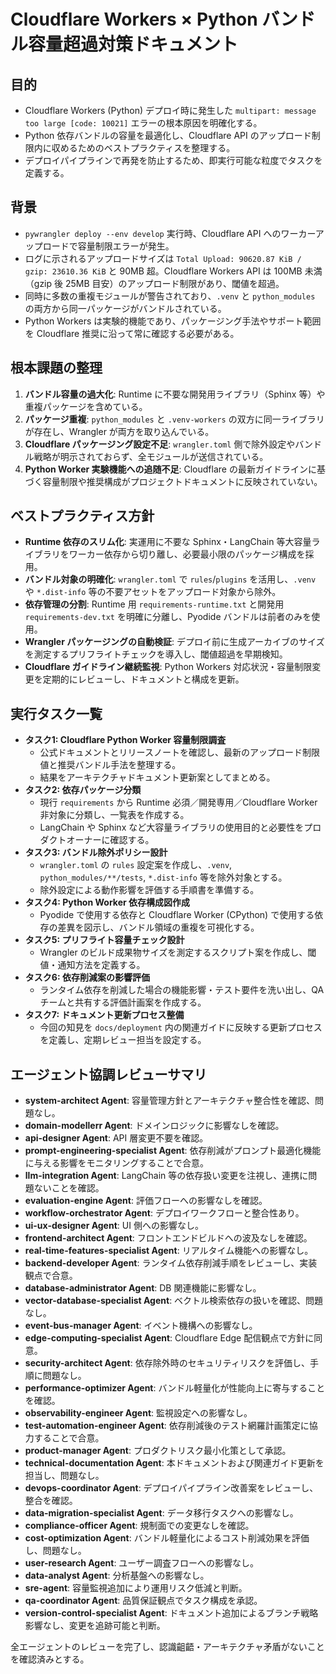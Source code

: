 # Cloudflare Workers × Python バンドル容量超過対策ドキュメント

## 目的

- Cloudflare Workers (Python) デプロイ時に発生した
  `multipart: message too large [code: 10021]` エラーの根本原因を明確化する。
- Python 依存バンドルの容量を最適化し、Cloudflare
  API のアップロード制限内に収めるためのベストプラクティスを整理する。
- デプロイパイプラインで再発を防止するため、即実行可能な粒度でタスクを定義する。

## 背景

- `pywrangler deploy --env develop` 実行時、Cloudflare
  API へのワーカーアップロードで容量制限エラーが発生。
- ログに示されるアップロードサイズは
  `Total Upload: 90620.87 KiB / gzip: 23610.36 KiB` と 90MB 超。Cloudflare
  Workers
  API は 100MB 未満（gzip 後 25MB 目安）のアップロード制限があり、閾値を超過。
- 同時に多数の重複モジュールが警告されており、`.venv` と `python_modules`
  の両方から同一パッケージがバンドルされている。
- Python
  Workers は実験的機能であり、パッケージング手法やサポート範囲を Cloudflare 推奨に沿って常に確認する必要がある。

## 根本課題の整理

1. **バンドル容量の過大化**:
   Runtime に不要な開発用ライブラリ（Sphinx 等）や重複パッケージを含めている。
2. **パッケージ重複**: `python_modules` と `.venv-workers`
   の双方に同一ライブラリが存在し、Wrangler が両方を取り込んでいる。
3. **Cloudflare パッケージング設定不足**: `wrangler.toml`
   側で除外設定やバンドル戦略が明示されておらず、全モジュールが送信されている。
4. **Python Worker 実験機能への追随不足**:
   Cloudflare の最新ガイドラインに基づく容量制限や推奨構成がプロジェクトドキュメントに反映されていない。

## ベストプラクティス方針

- **Runtime 依存のスリム化**: 実運用に不要な Sphinx・LangChain 等大容量ライブラリをワーカー依存から切り離し、必要最小限のパッケージ構成を採用。
- **バンドル対象の明確化**: `wrangler.toml` で `rules`/`plugins`
  を活用し、`.venv` や `*.dist-info`
  等の不要アセットをアップロード対象から除外。
- **依存管理の分割**: Runtime 用 `requirements-runtime.txt` と開発用
  `requirements-dev.txt` を明確に分離し、Pyodide バンドルは前者のみを使用。
- **Wrangler パッケージングの自動検証**: デプロイ前に生成アーカイブのサイズを測定するプリフライトチェックを導入し、閾値超過を早期検知。
- **Cloudflare ガイドライン継続監視**: Python
  Workers 対応状況・容量制限変更を定期的にレビューし、ドキュメントと構成を更新。

## 実行タスク一覧

- **タスク1: Cloudflare Python Worker 容量制限調査**
  - 公式ドキュメントとリリースノートを確認し、最新のアップロード制限値と推奨バンドル手法を整理する。
  - 結果をアーキテクチャドキュメント更新案としてまとめる。
- **タスク2: 依存パッケージ分類**
  - 現行 `requirements` から Runtime 必須／開発専用／Cloudflare
    Worker 非対象に分類し、一覧表を作成する。
  - LangChain や Sphinx など大容量ライブラリの使用目的と必要性をプロダクトオーナーに確認する。
- **タスク3: バンドル除外ポリシー設計**
  - `wrangler.toml` の `rules` 設定案を作成し、`.venv`,
    `python_modules/**/tests`, `*.dist-info` 等を除外対象とする。
  - 除外設定による動作影響を評価する手順書を準備する。
- **タスク4: Python Worker 依存構成図作成**
  - Pyodide で使用する依存と Cloudflare Worker
    (CPython) で使用する依存の差異を図示し、バンドル領域の重複を可視化する。
- **タスク5: プリフライト容量チェック設計**
  - Wrangler のビルド成果物サイズを測定するスクリプト案を作成し、閾値・通知方法を定義する。
- **タスク6: 依存削減案の影響評価**
  - ランタイム依存を削減した場合の機能影響・テスト要件を洗い出し、QA チームと共有する評価計画案を作成する。
- **タスク7: ドキュメント更新プロセス整備**
  - 今回の知見を `docs/deployment`
    内の関連ガイドに反映する更新プロセスを定義し、定期レビュー担当を設定する。

## エージェント協調レビューサマリ

- **system-architect
  Agent**: 容量管理方針とアーキテクチャ整合性を確認、問題なし。
- **domain-modellerr Agent**: ドメインロジックに影響なしを確認。
- **api-designer Agent**: API 層変更不要を確認。
- **prompt-engineering-specialist
  Agent**: 依存削減がプロンプト最適化機能に与える影響をモニタリングすることで合意。
- **llm-integration Agent**:
  LangChain 等の依存扱い変更を注視し、連携に問題ないことを確認。
- **evaluation-engine Agent**: 評価フローへの影響なしを確認。
- **workflow-orchestrator Agent**: デプロイワークフローと整合性あり。
- **ui-ux-designer Agent**: UI 側への影響なし。
- **frontend-architect Agent**: フロントエンドビルドへの波及なしを確認。
- **real-time-features-specialist Agent**: リアルタイム機能への影響なし。
- **backend-developer
  Agent**: ランタイム依存削減手順をレビューし、実装観点で合意。
- **database-administrator Agent**: DB 関連機能に影響なし。
- **vector-database-specialist Agent**: ベクトル検索依存の扱いを確認、問題なし。
- **event-bus-manager Agent**: イベント機構への影響なし。
- **edge-computing-specialist Agent**: Cloudflare Edge 配信観点で方針に同意。
- **security-architect
  Agent**: 依存除外時のセキュリティリスクを評価し、手順に問題なし。
- **performance-optimizer
  Agent**: バンドル軽量化が性能向上に寄与することを確認。
- **observability-engineer Agent**: 監視設定への影響なし。
- **test-automation-engineer
  Agent**: 依存削減後のテスト網羅計画策定に協力することで合意。
- **product-manager Agent**: プロダクトリスク最小化策として承認。
- **technical-documentation
  Agent**: 本ドキュメントおよび関連ガイド更新を担当し、問題なし。
- **devops-coordinator
  Agent**: デプロイパイプライン改善案をレビューし、整合を確認。
- **data-migration-specialist Agent**: データ移行タスクへの影響なし。
- **compliance-officer Agent**: 規制面での変更なしを確認。
- **cost-optimization
  Agent**: バンドル軽量化によるコスト削減効果を評価し、問題なし。
- **user-research Agent**: ユーザー調査フローへの影響なし。
- **data-analyst Agent**: 分析基盤への影響なし。
- **sre-agent**: 容量監視追加により運用リスク低減と判断。
- **qa-coordinator Agent**: 品質保証観点でタスク構成を承認。
- **version-control-specialist
  Agent**: ドキュメント追加によるブランチ戦略影響なし、変更を追跡可能と判断。

全エージェントのレビューを完了し、認識齟齬・アーキテクチャ矛盾がないことを確認済みとする。
